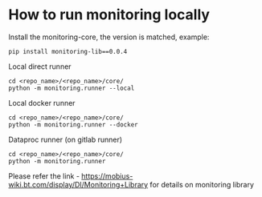 # How to run monitoring locally
Install the monitoring-core, the version is matched, example:
```terminal
pip install monitoring-lib==0.0.4
```
Local direct runner
```terminal
cd <repo_name>/<repo_name>/core/
python -m monitoring.runner --local
```
Local docker runner
```terminal
cd <repo_name>/<repo_name>/core/
python -m monitoring.runner --docker
```
Dataproc runner (on gitlab runner)
```terminal
cd <repo_name>/<repo_name>/core/
python -m monitoring.runner
```

Please refer the link - https://mobius-wiki.bt.com/display/DI/Monitoring+Library   for details on monitoring library